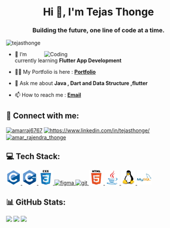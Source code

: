 
<h1 align="center">Hi 👋, I'm Tejas Thonge</h1>
<h3 align="center">Building the future, one line of code at a time.</h3>

<p align="left"> <img src="https://komarev.com/ghpvc/?username=tejasthonge&label=Profile%20views&color=0e75b6&style=flat" alt="tejasthonge" /> </p>

<img align="right" alt="Coding" width="400" src="https://media.tenor.com/NOYF3f82b_gAAAAC/programmer.gif">

- 🌱 I’m currently learning **Flutter App Development**

- 👨‍💻 My Portfolio is here : **<a href="https://tejasthonge.github.io/amar/" target="_blank">Portfolio</a>**

- 💬 Ask me about **Java , Dart and Data Structure ,flutter**

- 📫 How to reach me : **<a href="[https://mail.google.com/mail/amarthonge6767@gmail.com/0/#inbox](https://mail.google.com/mail/u/0/#inbox)" target="_blank">Email</a>**

<h2 align="left">🔗 Connect with me:</h2>
<p align="left">
<a href="https://twitter.com/amarraj6767" target="blank"><img align="center" src="https://raw.githubusercontent.com/rahuldkjain/github-profile-readme-generator/master/src/images/icons/Social/twitter.svg" alt="amarraj6767" height="30" width="40" /></a>
<a href="https://www.linkedin.com/in/tejasthonge/" target="blank"><img align="center" src="https://raw.githubusercontent.com/rahuldkjain/github-profile-readme-generator/master/src/images/icons/Social/linked-in-alt.svg" alt="https://www.linkedin.com/in/tejasthonge/" height="30" width="40" /></a>
<a href="https://instagram.com/amar_rajendra_thonge" target="blank"><img align="center" src="https://raw.githubusercontent.com/rahuldkjain/github-profile-readme-generator/master/src/images/icons/Social/instagram.svg" alt="amar_rajendra_thonge" height="30" width="40" /></a>


 

</p>

<h2 align="left">💻 Tech Stack:</h2>
<p align="left"> <a href="https://www.cprogramming.com/" target="_blank" rel="noreferrer"> <img src="https://raw.githubusercontent.com/devicons/devicon/master/icons/c/c-original.svg" alt="c" width="40" height="40"/> </a> <a href="https://www.w3schools.com/cpp/" target="_blank" rel="noreferrer"> <img src="https://raw.githubusercontent.com/devicons/devicon/master/icons/cplusplus/cplusplus-original.svg" alt="cplusplus" width="40" height="40"/> </a> <a href="https://www.w3schools.com/css/" target="_blank" rel="noreferrer"> <img src="https://raw.githubusercontent.com/devicons/devicon/master/icons/css3/css3-original-wordmark.svg" alt="css3" width="40" height="40"/> </a> <a href="https://www.figma.com/" target="_blank" rel="noreferrer"> <img src="https://www.vectorlogo.zone/logos/figma/figma-icon.svg" alt="figma" width="40" height="40"/> </a> <a href="https://git-scm.com/" target="_blank" rel="noreferrer"> <img src="https://www.vectorlogo.zone/logos/git-scm/git-scm-icon.svg" alt="git" width="40" height="40"/> </a> <a href="https://www.w3.org/html/" target="_blank" rel="noreferrer"> <img src="https://raw.githubusercontent.com/devicons/devicon/master/icons/html5/html5-original-wordmark.svg" alt="html5" width="40" height="40"/> </a> <a href="https://www.java.com" target="_blank" rel="noreferrer"> <img src="https://raw.githubusercontent.com/devicons/devicon/master/icons/java/java-original.svg" alt="java" width="40" height="40"/> </a> <a href="https://www.linux.org/" target="_blank" rel="noreferrer"> <img src="https://raw.githubusercontent.com/devicons/devicon/master/icons/linux/linux-original.svg" alt="linux" width="40" height="40"/> </a> <a href="https://www.mysql.com/" target="_blank" rel="noreferrer"> <img src="https://raw.githubusercontent.com/devicons/devicon/master/icons/mysql/mysql-original-wordmark.svg" alt="mysql" width="40" height="40"/> </a> </p>



## 📊 GitHub Stats:
![](https://github-readme-stats.vercel.app/api?username=tejasthonge&theme=tokyonight&hide_border=true&include_all_commits=false&count_private=false)
![](https://github-readme-streak-stats.herokuapp.com/?user=tejasthonge&theme=tokyonight&hide_border=true)
![](https://github-readme-stats.vercel.app/api/top-langs/?username=tejasthonge&theme=tokyonight&hide_border=true&include_all_commits=false&count_private=false&layout=compact)
